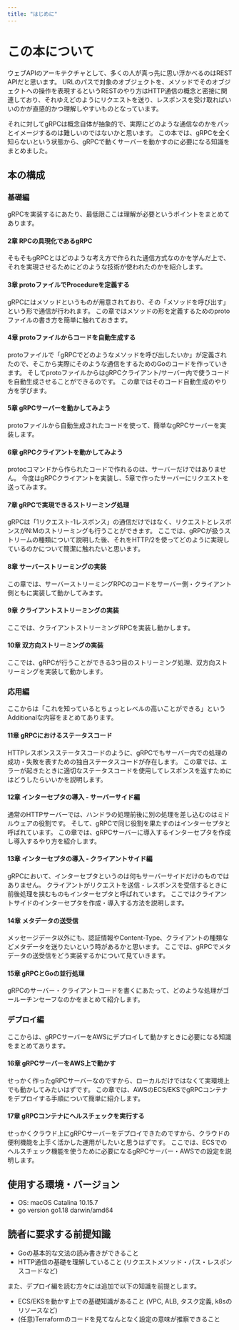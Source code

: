 ```yaml
---
title: "はじめに"
---
```

# この本について
ウェブAPIのアーキテクチャとして、多くの人が真っ先に思い浮かべるのはREST APIだと思います。
URLのパスで対象のオブジェクトを、メソッドでそのオブジェクトへの操作を表現するというRESTのやり方はHTTP通信の概念と密接に関連しており、それゆえどのようにリクエストを送り、レスポンスを受け取ればいいのかが直感的かつ理解しやすいものとなっています。

それに対してgRPCは概念自体が抽象的で、実際にどのような通信なのかをパッとイメージするのは難しいのではないかと思います。
この本では、gRPCを全く知らないという状態から、gRPCで動くサーバーを動かすのに必要になる知識をまとめました。


## 本の構成
### 基礎編
gRPCを実装するにあたり、最低限ここは理解が必要というポイントをまとめてあります。

#### 2章 RPCの具現化であるgRPC
そもそもgRPCとはどのような考え方で作られた通信方式なのかを学んだ上で、それを実現させるためにどのような技術が使われたのかを紹介します。

#### 3章 protoファイルでProcedureを定義する
gRPCにはメソッドというものが用意されており、その「メソッドを呼び出す」という形で通信が行われます。
この章ではメソッドの形を定義するためのprotoファイルの書き方を簡単に触れておきます。

#### 4章 protoファイルからコードを自動生成する
protoファイルで「gRPCでどのようなメソッドを呼び出したいか」が定義されたので、そこから実際にそのような通信をするためのGoのコードを作っていきます。
そしてprotoファイルからはgRPCクライアント/サーバー内で使うコードを自動生成させることができるのです。
この章ではそのコード自動生成のやり方を学びます。

#### 5章 gRPCサーバーを動かしてみよう
protoファイルから自動生成されたコードを使って、簡単なgRPCサーバーを実装します。

#### 6章 gRPCクライアントを動かしてみよう
protocコマンドから作られたコードで作れるのは、サーバーだけではありません。
今度はgRPCクライアントを実装し、5章で作ったサーバーにリクエストを送ってみます。

#### 7章 gRPCで実現できるストリーミング処理
gRPCは「1リクエスト-1レスポンス」の通信だけではなく、リクエストとレスポンスがN:Mのストリーミングも行うことができます。
ここでは、gRPCが扱うストリームの種類について説明した後、それをHTTP/2を使ってどのように実現しているのかについて簡潔に触れたいと思います。

#### 8章 サーバーストリーミングの実装
この章では、サーバーストリーミングRPCのコードをサーバー側・クライアント側ともに実装して動かしてみます。

#### 9章 クライアントストリーミングの実装
ここでは、クライアントストリーミングRPCを実装し動かします。

#### 10章 双方向ストリーミングの実装
ここでは、gRPCが行うことができる3つ目のストリーミング処理、双方向ストリーミングを実装して動かします。

### 応用編
ここからは「これを知っているとちょっとレベルの高いことができる」というAdditionalな内容をまとめてあります。

#### 11章 gRPCにおけるステータスコード
HTTPレスポンスステータスコードのように、gRPCでもサーバー内での処理の成功・失敗を表すための独自ステータスコードが存在します。
この章では、エラーが起きたときに適切なステータスコードを使用してレスポンスを返すためにはどうしたらいいかを説明します。

#### 12章 インターセプタの導入 - サーバーサイド編
通常のHTTPサーバーでは、ハンドラの処理前後に別の処理を差し込むのはミドルウェアの役割です。
そして、gRPCで同じ役割を果たすのはインターセプタと呼ばれています。
この章では、gRPCサーバーに導入するインターセプタを作成し導入するやり方を紹介します。

#### 13章 インターセプタの導入 - クライアントサイド編
gRPCにおいて、インターセプタというのは何もサーバーサイドだけのものではありません。
クライアントがリクエストを送信・レスポンスを受信するときに前後処理を挟むものもインターセプタと呼ばれています。
ここではクライアントサイドのインターセプタを作成・導入する方法を説明します。

#### 14章 メタデータの送受信
メッセージデータ以外にも、認証情報やContent-Type、クライアントの種類などメタデータを送りたいという時があるかと思います。
ここでは、gRPCでメタデータの送受信をどう実装するかについて見ていきます。

#### 15章 gRPCとGoの並行処理
gRPCのサーバー・クライアントコードを書くにあたって、どのような処理がゴールーチンセーフなのかをまとめて紹介します。

### デプロイ編
ここからは、gRPCサーバーをAWSにデプロイして動かすときに必要になる知識をまとめてあります。

#### 16章 gRPCサーバーをAWS上で動かす
せっかく作ったgRPCサーバーなのですから、ローカルだけではなくて実環境上でも動かしてみたいはずです。
この章では、AWSのECS/EKSでgRPCコンテナをデプロイする手順について簡単に紹介します。

#### 17章 gRPCコンテナにヘルスチェックを実行する
せっかくクラウド上にgRPCサーバーをデプロイできたのですから、クラウドの便利機能を上手く活かした運用がしたいと思うはずです。
ここでは、ECSでのヘルスチェック機能を使うために必要になるgRPCサーバー・AWSでの設定を説明します。

## 使用する環境・バージョン
- OS: macOS Catalina 10.15.7
- go version go1.18 darwin/amd64

## 読者に要求する前提知識
- Goの基本的な文法の読み書きができること
- HTTP通信の基礎を理解していること
(リクエストメソッド・パス・レスポンスコードなど)

また、デプロイ編を読む方々には追加で以下の知識を前提とします。
- ECS/EKSを動かす上での基礎知識があること
(VPC, ALB, タスク定義, k8sのリソースなど)
- (任意)Terraformのコードを見てなんとなく設定の意味が推察できること
